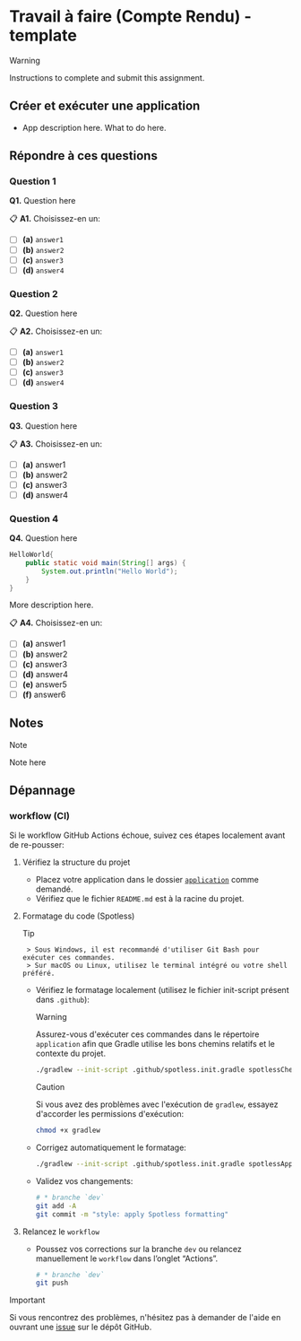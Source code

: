 # Travail à faire (Compte Rendu) - template

> [!WARNING]  
> Instructions to complete and submit this assignment.

## Créer et exécuter une application

* App description here. What to do here.

## Répondre à ces questions

### **Question 1**

**Q1.** Question here

📋 **A1.** Choisissez-en un:

* [ ] **(a)** `answer1`
* [ ] **(b)** `answer2`
* [ ] **(c)** `answer3`
* [ ] **(d)** `answer4`

### **Question 2**

**Q2.** Question here

📋 **A2.** Choisissez-en un:

* [ ] **(a)** `answer1`
* [ ] **(b)** `answer2`
* [ ] **(c)** `answer3`
* [ ] **(d)** `answer4`

### **Question 3**

**Q3.** Question here

📋 **A3.** Choisissez-en un:

* [ ] **(a)** answer1
* [ ] **(b)** answer2
* [ ] **(c)** answer3
* [ ] **(d)** answer4

### **Question 4**

**Q4.** Question here

```java
HelloWorld{
    public static void main(String[] args) {
        System.out.println("Hello World");
    }
}
```

More description here.

📋 **A4.** Choisissez-en un:

* [ ] **(a)** answer1
* [ ] **(b)** answer2
* [ ] **(c)** answer3
* [ ] **(d)** answer4
* [ ] **(e)** answer5
* [ ] **(f)** answer6

## Notes

> [!NOTE]  
>
> Note here

## Dépannage

### workflow (CI)

Si le workflow GitHub Actions échoue, suivez ces étapes localement avant de re-pousser:

1) Vérifiez la structure du projet

   * Placez votre application dans le dossier [`application`](/application/) comme demandé.
   * Vérifiez que le fichier `README.md` est à la racine du projet.

2) Formatage du code (Spotless)

   > [!TIP]
        > Sous Windows, il est recommandé d'utiliser Git Bash pour exécuter ces commandes.  
        > Sur macOS ou Linux, utilisez le terminal intégré ou votre shell préféré.

   * Vérifiez le formatage localement (utilisez le fichier init-script présent dans `.github`):
        > [!WARNING]
        > Assurez-vous d'exécuter ces commandes dans le répertoire `application` afin que Gradle utilise les bons chemins relatifs et le contexte du projet.

        ```bash
        ./gradlew --init-script .github/spotless.init.gradle spotlessCheck
        ```

        > [!CAUTION]
        > Si vous avez des problèmes avec l'exécution de `gradlew`, essayez d'accorder les permissions d'exécution:
        >
        > ```bash
        > chmod +x gradlew
        > ```

   * Corrigez automatiquement le formatage:

        ```bash
        ./gradlew --init-script .github/spotless.init.gradle spotlessApply
        ```

   * Validez vos changements:

        ```bash
        # * branche `dev`
        git add -A
        git commit -m "style: apply Spotless formatting"
        ```

3) Relancez le `workflow`

   * Poussez vos corrections sur la branche `dev` ou relancez manuellement le `workflow` dans l’onglet “Actions”.

        ```bash
        # * branche `dev`
        git push
        ```

> [!IMPORTANT]
> Si vous rencontrez des problèmes, n'hésitez pas à demander de l'aide en ouvrant une [issue](../../issues/new/choose) sur le dépôt GitHub.

